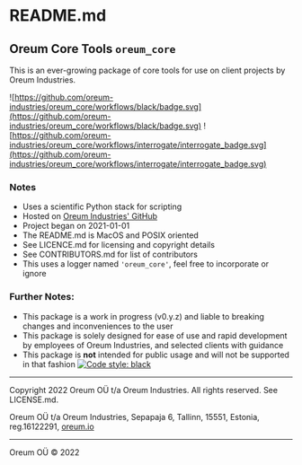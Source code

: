# README.md

## Oreum Core Tools `oreum_core`

This is an ever-growing package of core tools for use on client projects by
Oreum Industries.

![https://github.com/oreum-industries/oreum_core/workflows/black/badge.svg](https://github.com/oreum-industries/oreum_core/workflows/black/badge.svg)
![https://github.com/oreum-industries/oreum_core/workflows/interrogate/interrogate_badge.svg](https://github.com/oreum-industries/oreum_core/workflows/interrogate/interrogate_badge.svg)

### Notes

+ Uses a scientific Python stack for scripting
+ Hosted on
[Oreum Industries' GitHub](https://github.com/oreum-industries/oreum_core)
+ Project began on 2021-01-01
+ The README.md is MacOS and POSIX oriented
+ See LICENCE.md for licensing and copyright details
+ See CONTRIBUTORS.md for list of contributors
+ This uses a logger named `'oreum_core'`, feel free to incorporate or ignore


### Further Notes:

+ This package is a work in progress (v0.y.z) and liable to breaking changes
and inconveniences to the user
+ This package is solely designed for ease of use and rapid development by
employees of Oreum Industries, and selected clients with guidance
+ This package is **not** intended for public usage and will not be supported
in that fashion
[![Code style: black](https://img.shields.io/badge/code%20style-black-000000.svg)](https://github.com/psf/black)


---

Copyright 2022 Oreum OÜ t/a Oreum Industries. All rights reserved.
See LICENSE.md.

Oreum OÜ t/a Oreum Industries, Sepapaja 6, Tallinn, 15551, Estonia,
reg.16122291, [oreum.io](https://oreum.io)

---
Oreum OÜ &copy; 2022
